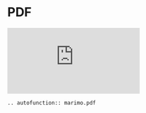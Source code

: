 # PDF


<iframe class="demo" src="https://components.marimo.io/?component=pdf" frameborder="no"></iframe>

```{eval-rst}
.. autofunction:: marimo.pdf
```
